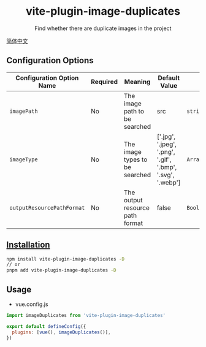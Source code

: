 <h1 align="center">vite-plugin-image-duplicates</h1>
<p align="center">Find whether there are duplicate images in the project</p>

[简体中文](./READM-ZH.md)

## Configuration Options

| **Configuration Option Name** | **Required** | **Meaning**           | **Default Value** | **Type**  |
| -------------- | ------------ | --------           | ---------- | --------  |
| `imagePath`    | No           | The image path to be searched | src        | `string`  |
| `imageType`    | No           | The image types to be searched | ['.jpg', '.jpeg', '.png', '.gif', '.bmp', '.svg', '.webp']|`Array<string>` |
| `outputResourcePathFormat`    | No           | The output resource path format | false      | `Boolean` |

## [Installation](https://www.npmjs.com/package/vite-plugin-image-duplicates)

```bash
npm install vite-plugin-image-duplicates -D
// or
pnpm add vite-plugin-image-duplicates -D
```

## Usage

- vue.config.js

```js
import imageDuplicates from 'vite-plugin-image-duplicates'

export default defineConfig({
  plugins: [vue(), imageDuplicates()],
})

```
